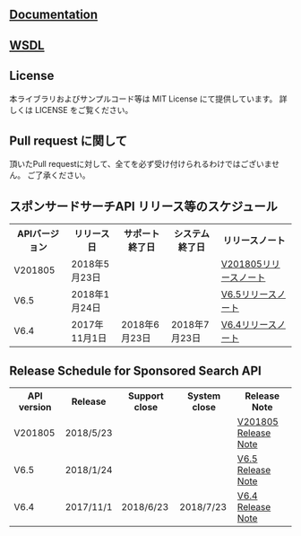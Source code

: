 ## [Documentation](/docs)

## [WSDL](/wsdl)

## License
本ライブラリおよびサンプルコード等は MIT License にて提供しています。
詳しくは LICENSE をご覧ください。
 
## Pull request に関して
頂いたPull requestに対して、全てを必ず受け付けられるわけではございません。
ご了承ください。

## スポンサードサーチAPI リリース等のスケジュール
<table class="standard">
<tbody>
<tr>
 <th>APIバージョン</th>
 <th>リリース日</th>
 <th>サポート終了日</th>
 <th>システム終了日</th>
 <th>リリースノート</th>
</tr>
<tr>
 <td>V201805</td>
 <td>2018年5月23日</td>
 <td></td>
 <td></td>
 <td><a href="../../blob/201805/docs/ja/ReleaseNotes.md">V201805リリースノート</a></td>
</tr>
<tr>
 <td>V6.5</td>
 <td>2018年1月24日</td>
 <td></td>
 <td></td>
 <td><a href="../../blob/6.5/docs/ja/ReleaseNotes.md">V6.5リリースノート</a></td>
</td>
</tr>
<tr>
 <td>V6.4</td>
 <td>2017年11月1日</td>
 <td>2018年6月23日</td>
 <td>2018年7月23日</td>
 <td><a href="../../blob/6.4/docs/ja/ReleaseNotes.md">V6.4リリースノート</a></td>
</td>
</tr>
</tbody>
</table>

## Release Schedule for Sponsored Search API
<table class="standard">
<tbody>
<tr>
 <th>API version</th>
 <th>Release</th>
 <th>Support close</th>
 <th>System close</th>
 <th>Release Note</th>
</tr>
<tr>
 <td>V201805</td>
 <td>2018/5/23</td>
 <td></td>
 <td></td>
 <td><a href="../../blob/201805/docs/en/ReleaseNotes.md">V201805 Release Note</a></td>
</tr>
<tr>
 <td>V6.5</td>
 <td>2018/1/24</td>
 <td></td>
 <td></td>
 <td><a href="../../blob/6.5/docs/en/ReleaseNotes.md">V6.5 Release Note</a></td>
</td>
</tr>
<tr>
 <td>V6.4</td>
 <td>2017/11/1</td>
 <td>2018/6/23</td>
 <td>2018/7/23</td>
 <td><a href="../../blob/6.4/docs/en/ReleaseNotes.md">V6.4 Release Note</a></td>
</td>
</tr>
</tbody>
</table>
